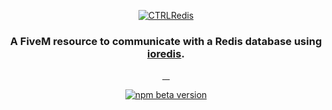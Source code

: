 <p align="center">
  <a href="https://github.com/CTRL-V-Life/ctrl_redis"><img src="https://cdn.ctrl.zip/ctrl_redis_header.png" alt="CTRLRedis"></a>
</p>
<h3 align="center">A FiveM resource to communicate with a Redis database using <a href="https://github.com/redis/ioredis">ioredis</a>.</h3>
<p align="center">
  <a href="">
    <img alt="" src="https://img.shields.io/github/downloads/CTRL-V-Life/ctrl_redis/total?logo=github">
  </a>
  <a href="">
    <img alt="" src="https://img.shields.io/github/downloads/CTRL-V-Life/ctrl_redis/latest/total?logo=github">
  </a>
  <a href="">
    <img alt="" src="https://img.shields.io/github/contributors/CTRL-V-Life/ctrl_redis?logo=github">
  </a>
  <a href="">
    <img alt="" src="https://img.shields.io/github/v/release/CTRL-V-Life/ctrl_redis?logo=github">
  </a>
</p>
<p align="center">
  <a href="https://bsky.app/profile/ctrl-v.life">
    <img alt="npm beta version" src="https://img.shields.io/badge/dynamic/json?url=https%3A%2F%2Fpublic.api.bsky.app%2Fxrpc%2Fapp.bsky.actor.getProfile%2F%3Factor%3Dctrl-v.life&query=%24.followersCount&style=social&logo=bluesky&label=Follow%20%40ctrl-v.life">
  </a>
</p>
